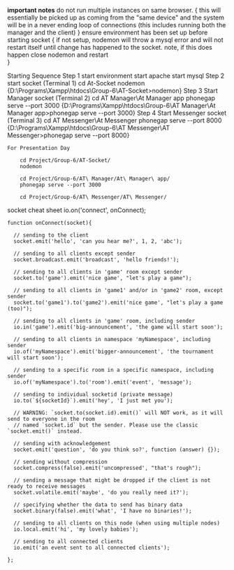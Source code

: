 **important notes**
    do not run multiple instances on same browser. 
    {
        this will essentially be picked up as coming from the "same device"
        and the system will be in a never ending loop of connections
        (this includes running both the manager and the client)
    }
    ensure environment has been set up before starting socket
    {
        if not setup, nodemon will throw a mysql error and 
        will not restart itself until change has happened to the socket.
        note, if this does happen close nodemon and restart            
    }
    
Starting Sequence
    Step 1 start environment
        start apache
        start mysql
    Step 2 start socket (Terminal 1)
        cd At-Socket
        nodemon
        {D:\Programs\Xampp\htdocs\Group-6\AT-Socket>nodemon}
    Step 3 Start Manager socket (Terminal 2)
        cd AT Manager\At Manager app
        phonegap serve --port 3000
        {D:\Programs\Xampp\htdocs\Group-6\AT Manager\At Manager app>phonegap serve --port 3000}
    Step 4 Start Messenger socket (Terminal 3)
        cd AT Messenger\At Messenger
        phonegap serve --port 8000
        {D:\Programs\Xampp\htdocs\Group-6\AT Messenger\AT Messenger>phonegap serve --port 8000}
        
        
    For Presentation Day
    
        cd Project/Group-6/AT-Socket/
        nodemon
        
        cd Project/Group-6/AT\ Manager/At\ Manager\ app/
        phonegap serve --port 3000
        
        cd Project/Group-6/AT\ Messenger/AT\ Messenger/
        
        
socket cheat sheet
    io.on('connect', onConnect);
    
    function onConnect(socket){
    
      // sending to the client
      socket.emit('hello', 'can you hear me?', 1, 2, 'abc');
    
      // sending to all clients except sender
      socket.broadcast.emit('broadcast', 'hello friends!');
    
      // sending to all clients in 'game' room except sender
      socket.to('game').emit('nice game', "let's play a game");
    
      // sending to all clients in 'game1' and/or in 'game2' room, except sender
      socket.to('game1').to('game2').emit('nice game', "let's play a game (too)");
    
      // sending to all clients in 'game' room, including sender
      io.in('game').emit('big-announcement', 'the game will start soon');
    
      // sending to all clients in namespace 'myNamespace', including sender
      io.of('myNamespace').emit('bigger-announcement', 'the tournament will start soon');
    
      // sending to a specific room in a specific namespace, including sender
      io.of('myNamespace').to('room').emit('event', 'message');
    
      // sending to individual socketid (private message)
      io.to(`${socketId}`).emit('hey', 'I just met you');
    
      // WARNING: `socket.to(socket.id).emit()` will NOT work, as it will send to everyone in the room
      // named `socket.id` but the sender. Please use the classic `socket.emit()` instead.
    
      // sending with acknowledgement
      socket.emit('question', 'do you think so?', function (answer) {});
    
      // sending without compression
      socket.compress(false).emit('uncompressed', "that's rough");
    
      // sending a message that might be dropped if the client is not ready to receive messages
      socket.volatile.emit('maybe', 'do you really need it?');
    
      // specifying whether the data to send has binary data
      socket.binary(false).emit('what', 'I have no binaries!');
    
      // sending to all clients on this node (when using multiple nodes)
      io.local.emit('hi', 'my lovely babies');
    
      // sending to all connected clients
      io.emit('an event sent to all connected clients');
    
    };